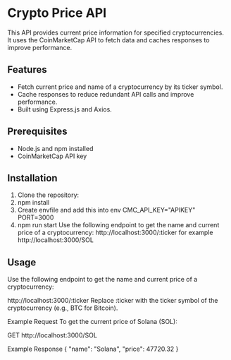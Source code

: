 # Crypto Price API

This API provides current price information for specified cryptocurrencies. It uses the CoinMarketCap API to fetch data and caches responses to improve performance.

## Features

- Fetch current price and name of a cryptocurrency by its ticker symbol.
- Cache responses to reduce redundant API calls and improve performance.
- Built using Express.js and Axios.

## Prerequisites

- Node.js and npm installed
- CoinMarketCap API key

## Installation

1. Clone the repository:
2. npm install
3. Create envfile and add this into env
    CMC_API_KEY="APIKEY"
    PORT=3000
4. npm run start 
Use the following endpoint to get the name and current price of a cryptocurrency:
    http://localhost:3000/:ticker
    for example  http://localhost:3000/SOL

## Usage 
Use the following endpoint to get the name and current price of a cryptocurrency:

http://localhost:3000/:ticker
Replace :ticker with the ticker symbol of the cryptocurrency (e.g., BTC for Bitcoin).

Example Request
To get the current price of Solana (SOL):

GET http://localhost:3000/SOL

Example Response
{
  "name": "Solana",
  "price": 47720.32
}
